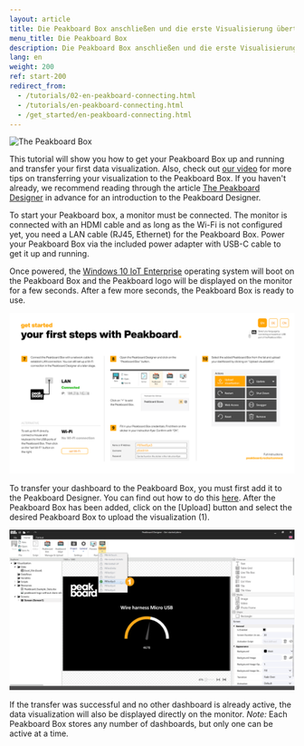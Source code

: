```yaml
---
layout: article
title: Die Peakboard Box anschließen und die erste Visualisierung übertragen
menu_title: Die Peakboard Box
description: Die Peakboard Box anschließen und die erste Visualisierung übertragen
lang: en
weight: 200
ref: start-200
redirect_from:
  - /tutorials/02-en-peakboard-connecting.html
  - /tutorials/en-peakboard-connecting.html
  - /get_started/en-peakboard-connecting.html
---
```


![The Peakboard Box](/assets/images/get_started/Peakboard-Box_technical-data_en.jpg)

This tutorial will show you how to get your Peakboard Box up and running and transfer your first data visualization.
Also, check out [our video](https://youtu.be/-6YyjhlpdjU) for more tips on transferring your visualization to the Peakboard Box.
If you haven't already, we recommend reading through the article [The Peakboard Designer](/get_started/en-peakboard-designer.html) in advance for an introduction to the Peakboard Designer. 

To start your Peakboard box, a monitor must be connected. The monitor is connected with an HDMI cable and as long as the Wi-Fi is not configured yet, you need a LAN cable (RJ45, Ethernet) for the Peakboard Box. Power your Peakboard Box via the included power adapter with USB-C cable to get it up and running.

Once powered, the [Windows 10 IoT Enterprise](https://docs.microsoft.com/de-de/windows/iot-core/windows-iot-enterprise) operating system will boot on the Peakboard Box and the Peakboard logo will be displayed on the monitor for a few seconds. 
After a few more seconds, the Peakboard Box is ready to use. 

![Initial Screen](/assets/images/get_started/Peakboard-Box_InitialScreen_en.png)

To transfer your dashboard to the Peakboard Box, you must first add it to the Peakboard Designer.
You can find out how to do this [here](/administration/07-en-add.html).
After the Peakboard Box has been added, click on the [Upload] button and select the desired Peakboard Box to upload the visualization (1).

![Upload Visualization](/assets/images/get_started/Peakboard-box_Upload_en.png)

If the transfer was successful and no other dashboard is already active, the data visualization will also be displayed directly on the monitor. 
*Note:* Each Peakboard Box stores any number of dashboards, but only one can be active at a time.